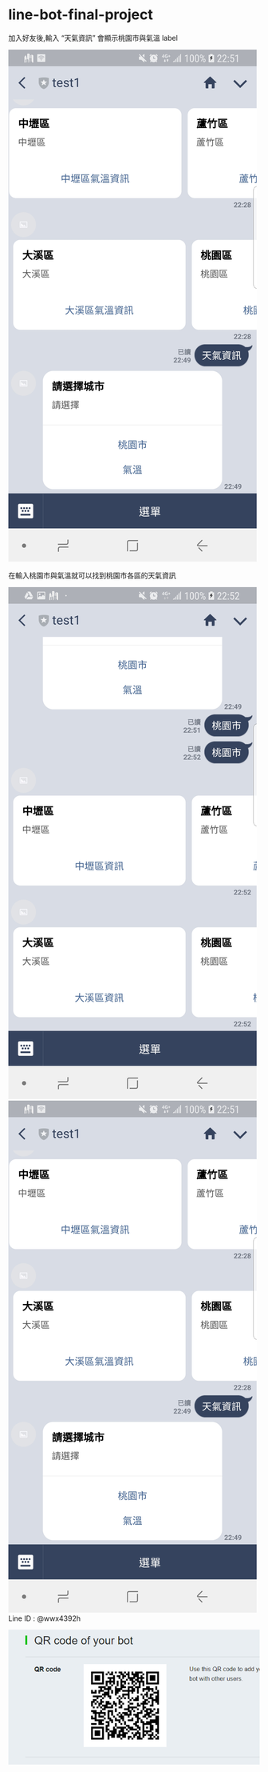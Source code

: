 # line-bot-final-project


加入好友後,輸入 “天氣資訊” 會顯示桃園市與氣溫 label

![image](https://github.com/victor5566/line-bot-final-project/blob/master/Screenshot_20180530-225119_LINE.jpg)

在輸入桃園市與氣溫就可以找到桃園市各區的天氣資訊

![image](https://github.com/victor5566/line-bot-final-project/blob/master/Screenshot_20180530-225213_LINE.jpg)
![image](https://github.com/victor5566/line-bot-final-project/blob/master/Screenshot_20180530-225119_LINE.jpg)
Line ID : @wwx4392h

![image](https://github.com/victor5566/line-bot-final-project/blob/master/%E5%9C%96%E7%89%871.png)
